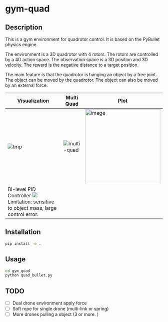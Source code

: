 # gym-quad

## Description

This is a gym environment for quadrotor control. It is based on the PyBullet physics engine.

The environment is a 3D quadrotor with 4 rotors. The rotors are controlled by a 4D action space. The observation space is a 3D position and 3D velocity. The reward is the negative distance to a target position.

The main feature is that the quadrotor is hanging an object by a free joint. The object can be moved by the quadrotor. The object can also be moved by an external force. 

|Visualization|Multi Quad|Plot|
|-|-|-|
|![tmp](https://user-images.githubusercontent.com/60093981/231089933-e11f9e6c-9e10-406a-aed5-109ce2881d8a.gif)|![multi-quad](https://user-images.githubusercontent.com/60093981/231121359-4737dba0-174a-4285-b6b0-fc08b68af92f.gif)|<img width="240" alt="image" src="https://user-images.githubusercontent.com/60093981/231090020-a05d8195-8609-44b8-b51e-8c0dde97ab9d.png">|
|Bi-level PID Controller ![](https://p.ipic.vip/2uqqtj.gif) Limitation: sensitive to object mass, large control error. |||

## Installation

```bash
pip install -e .
```

## Usage

```bash
cd gym_quad
python quad_bullet.py
```

## TODO

- [ ] Dual drone environment apply force
- [ ] Soft rope for single drone (multi-link or spring)
- [ ] More drones pulling a object (3 or more. )